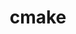 ---
title: "cmake"
layout: cache
categories: [package, develop-2024-06-02]
meta: {"versions": ["3.20.6", "3.29.2"], "compilers": ["apple-clang@=15.0.0", "cce@=15.0.1", "gcc@=10.2.1", "gcc@=10.3.0", "gcc@=11.1.0", "gcc@=11.4.0", "gcc@=12.3.0", "gcc@=7.3.1", "gcc@=7.5.0", "gcc@=9.4.0", "intel@=2021.10.0", "oneapi@=2023.2.0", "oneapi@=2024.0.0"], "oss": ["amzn2", "centos7", "rhel8", "sle_hpc15", "ubuntu18.04", "ubuntu20.04", "ubuntu22.04", "ventura"], "platforms": ["darwin", "linux"], "targets": ["aarch64", "neoverse_n1", "neoverse_v1", "neoverse_v2", "ppc64le", "x86_64_v3", "x86_64_v4", "zen4"], "stacks": ["aws-isc", "aws-isc-aarch64", "aws-pcluster-neoverse_v1", "aws-pcluster-x86_64_v4", "build_systems", "data-vis-sdk", "developer-tools", "developer-tools-manylinux2014", "e4s", "e4s-cray-rhel", "e4s-cray-sles", "e4s-neoverse-v2", "e4s-neoverse_v1", "e4s-oneapi", "e4s-power", "e4s-rocm-external", "ml-darwin-aarch64-mps", "ml-linux-x86_64-cpu", "ml-linux-x86_64-cuda", "radiuss", "radiuss-aws", "radiuss-aws-aarch64", "root", "tutorial"], "num_specs": 32, "num_specs_by_stack": {"root": 32, "ml-darwin-aarch64-mps": 1, "aws-isc-aarch64": 2, "radiuss-aws-aarch64": 2, "aws-pcluster-neoverse_v1": 2, "aws-pcluster-x86_64_v4": 6, "aws-isc": 1, "radiuss-aws": 1, "e4s-cray-rhel": 2, "developer-tools-manylinux2014": 1, "e4s-cray-sles": 2, "developer-tools": 1, "radiuss": 1, "build_systems": 1, "e4s-power": 1, "data-vis-sdk": 2, "e4s-neoverse_v1": 2, "e4s-neoverse-v2": 2, "e4s-rocm-external": 2, "tutorial": 3, "ml-linux-x86_64-cpu": 1, "ml-linux-x86_64-cuda": 1, "e4s": 2, "e4s-oneapi": 1}}
spec_details: [{"hash": "kr2zzn7ln7dnkh2rfabvi7ssy2xkwwxv", "compiler": "apple-clang@=15.0.0", "versions": ["3.29.2"], "os": "ventura", "platform": "darwin", "target": "aarch64", "variants": ["build_system=generic", "build_type=Release", "~doc", "+ncurses", "+ownlibs"], "stacks": ["root", "ml-darwin-aarch64-mps"], "size": "-", "tarball": "https://binaries.spack.io/develop-2024-06-02/build_cache/darwin-ventura-aarch64/apple-clang-15.0.0/cmake-3.29.2/darwin-ventura-aarch64-apple-clang-15.0.0-cmake-3.29.2-kr2zzn7ln7dnkh2rfabvi7ssy2xkwwxv.spack"}, {"hash": "variehhetcnhsew7zvqsobhx66sezzii", "compiler": "gcc@=7.3.1", "versions": ["3.29.2"], "os": "amzn2", "platform": "linux", "target": "aarch64", "variants": ["build_system=generic", "build_type=Release", "~doc", "+ncurses", "+ownlibs"], "stacks": ["root", "aws-isc-aarch64", "radiuss-aws-aarch64"], "size": "-", "tarball": "https://binaries.spack.io/develop-2024-06-02/build_cache/linux-amzn2-aarch64/gcc-7.3.1/cmake-3.29.2/linux-amzn2-aarch64-gcc-7.3.1-cmake-3.29.2-variehhetcnhsew7zvqsobhx66sezzii.spack"}, {"hash": "7kdmfirb5ztnje2i3sslkeev4hztkwxt", "compiler": "gcc@=7.3.1", "versions": ["3.29.2"], "os": "amzn2", "platform": "linux", "target": "neoverse_n1", "variants": ["build_system=generic", "build_type=Release", "~doc", "+ncurses", "+ownlibs"], "stacks": ["root", "aws-isc-aarch64", "radiuss-aws-aarch64"], "size": "-", "tarball": "https://binaries.spack.io/develop-2024-06-02/build_cache/linux-amzn2-neoverse_n1/gcc-7.3.1/cmake-3.29.2/linux-amzn2-neoverse_n1-gcc-7.3.1-cmake-3.29.2-7kdmfirb5ztnje2i3sslkeev4hztkwxt.spack"}, {"hash": "hzfbttrwqiqxpadoamapebb2g4ljgpyu", "compiler": "gcc@=12.3.0", "versions": ["3.29.2"], "os": "amzn2", "platform": "linux", "target": "neoverse_n1", "variants": ["build_system=generic", "build_type=Release", "~doc", "+ncurses", "+ownlibs"], "stacks": ["root", "aws-pcluster-neoverse_v1"], "size": "-", "tarball": "https://binaries.spack.io/develop-2024-06-02/build_cache/linux-amzn2-neoverse_n1/gcc-12.3.0/cmake-3.29.2/linux-amzn2-neoverse_n1-gcc-12.3.0-cmake-3.29.2-hzfbttrwqiqxpadoamapebb2g4ljgpyu.spack"}, {"hash": "b5sc7ydktfrrhtyijey3fslf5kojj7jw", "compiler": "gcc@=12.3.0", "versions": ["3.29.2"], "os": "amzn2", "platform": "linux", "target": "neoverse_v1", "variants": ["build_system=generic", "build_type=Release", "~doc", "+ncurses", "+ownlibs"], "stacks": ["root", "aws-pcluster-neoverse_v1"], "size": "-", "tarball": "https://binaries.spack.io/develop-2024-06-02/build_cache/linux-amzn2-neoverse_v1/gcc-12.3.0/cmake-3.29.2/linux-amzn2-neoverse_v1-gcc-12.3.0-cmake-3.29.2-b5sc7ydktfrrhtyijey3fslf5kojj7jw.spack"}, {"hash": "lsip737x24qv4buj5zcogwrl2bqct3rs", "compiler": "gcc@=12.3.0", "versions": ["3.29.2"], "os": "amzn2", "platform": "linux", "target": "x86_64_v3", "variants": ["build_system=generic", "build_type=Release", "~doc", "+ncurses", "+ownlibs"], "stacks": ["aws-pcluster-x86_64_v4", "root"], "size": "-", "tarball": "https://binaries.spack.io/develop-2024-06-02/build_cache/linux-amzn2-x86_64_v3/gcc-12.3.0/cmake-3.29.2/linux-amzn2-x86_64_v3-gcc-12.3.0-cmake-3.29.2-lsip737x24qv4buj5zcogwrl2bqct3rs.spack"}, {"hash": "ffp6uqwenoej4veze64u64n3z64rnbpw", "compiler": "gcc@=7.3.1", "versions": ["3.29.2"], "os": "amzn2", "platform": "linux", "target": "x86_64_v3", "variants": ["build_system=generic", "build_type=Release", "~doc", "+ncurses", "+ownlibs"], "stacks": ["aws-isc", "root", "radiuss-aws"], "size": "-", "tarball": "https://binaries.spack.io/develop-2024-06-02/build_cache/linux-amzn2-x86_64_v3/gcc-7.3.1/cmake-3.29.2/linux-amzn2-x86_64_v3-gcc-7.3.1-cmake-3.29.2-ffp6uqwenoej4veze64u64n3z64rnbpw.spack"}, {"hash": "mqkmerv4nhivgtva4brdge7mu67d2p6y", "compiler": "cce@=15.0.1", "versions": ["3.29.2"], "os": "rhel8", "platform": "linux", "target": "zen4", "variants": ["build_system=generic", "build_type=Release", "~doc", "+ncurses", "+ownlibs"], "stacks": ["root", "e4s-cray-rhel"], "size": "-", "tarball": "https://binaries.spack.io/develop-2024-06-02/build_cache/linux-rhel8-zen4/cce-15.0.1/cmake-3.29.2/linux-rhel8-zen4-cce-15.0.1-cmake-3.29.2-mqkmerv4nhivgtva4brdge7mu67d2p6y.spack"}, {"hash": "7a2t2sbn4grxc6y3pty5g67kssyydp6v", "compiler": "intel@=2021.10.0", "versions": ["3.29.2"], "os": "amzn2", "platform": "linux", "target": "x86_64_v3", "variants": ["build_system=generic", "build_type=Release", "~doc", "+ncurses", "+ownlibs"], "stacks": ["aws-pcluster-x86_64_v4", "root"], "size": "-", "tarball": "https://binaries.spack.io/develop-2024-06-02/build_cache/linux-amzn2-x86_64_v3/intel-2021.10.0/cmake-3.29.2/linux-amzn2-x86_64_v3-intel-2021.10.0-cmake-3.29.2-7a2t2sbn4grxc6y3pty5g67kssyydp6v.spack"}, {"hash": "cxaisiimb4bicbmu4m7b5y54b6rvnkoc", "compiler": "oneapi@=2023.2.0", "versions": ["3.29.2"], "os": "amzn2", "platform": "linux", "target": "x86_64_v3", "variants": ["build_system=generic", "build_type=Release", "~doc", "+ncurses", "+ownlibs"], "stacks": ["aws-pcluster-x86_64_v4", "root"], "size": "-", "tarball": "https://binaries.spack.io/develop-2024-06-02/build_cache/linux-amzn2-x86_64_v3/oneapi-2023.2.0/cmake-3.29.2/linux-amzn2-x86_64_v3-oneapi-2023.2.0-cmake-3.29.2-cxaisiimb4bicbmu4m7b5y54b6rvnkoc.spack"}, {"hash": "lujpelzz6mq6rr3aymkwkmqow7givozn", "compiler": "gcc@=12.3.0", "versions": ["3.29.2"], "os": "amzn2", "platform": "linux", "target": "x86_64_v4", "variants": ["build_system=generic", "build_type=Release", "~doc", "+ncurses", "+ownlibs"], "stacks": ["aws-pcluster-x86_64_v4", "root"], "size": "-", "tarball": "https://binaries.spack.io/develop-2024-06-02/build_cache/linux-amzn2-x86_64_v4/gcc-12.3.0/cmake-3.29.2/linux-amzn2-x86_64_v4-gcc-12.3.0-cmake-3.29.2-lujpelzz6mq6rr3aymkwkmqow7givozn.spack"}, {"hash": "c7hb3pmb73fxivfxjjhvrob6ckdphesk", "compiler": "cce@=15.0.1", "versions": ["3.29.2"], "os": "rhel8", "platform": "linux", "target": "zen4", "variants": ["build_system=generic", "build_type=Release", "~doc", "+ncurses", "+ownlibs"], "stacks": ["root", "e4s-cray-rhel"], "size": "-", "tarball": "https://binaries.spack.io/develop-2024-06-02/build_cache/linux-rhel8-zen4/cce-15.0.1/cmake-3.29.2/linux-rhel8-zen4-cce-15.0.1-cmake-3.29.2-c7hb3pmb73fxivfxjjhvrob6ckdphesk.spack"}, {"hash": "cs3mttzsbzntccp2nluannjemxhocjz4", "compiler": "intel@=2021.10.0", "versions": ["3.29.2"], "os": "amzn2", "platform": "linux", "target": "x86_64_v4", "variants": ["build_system=generic", "build_type=Release", "~doc", "+ncurses", "+ownlibs"], "stacks": ["aws-pcluster-x86_64_v4", "root"], "size": "-", "tarball": "https://binaries.spack.io/develop-2024-06-02/build_cache/linux-amzn2-x86_64_v4/intel-2021.10.0/cmake-3.29.2/linux-amzn2-x86_64_v4-intel-2021.10.0-cmake-3.29.2-cs3mttzsbzntccp2nluannjemxhocjz4.spack"}, {"hash": "7ehguyxz66ixdem5bjjmdgsdvwo2s5ap", "compiler": "oneapi@=2023.2.0", "versions": ["3.29.2"], "os": "amzn2", "platform": "linux", "target": "x86_64_v4", "variants": ["build_system=generic", "build_type=Release", "~doc", "+ncurses", "+ownlibs"], "stacks": ["aws-pcluster-x86_64_v4", "root"], "size": "-", "tarball": "https://binaries.spack.io/develop-2024-06-02/build_cache/linux-amzn2-x86_64_v4/oneapi-2023.2.0/cmake-3.29.2/linux-amzn2-x86_64_v4-oneapi-2023.2.0-cmake-3.29.2-7ehguyxz66ixdem5bjjmdgsdvwo2s5ap.spack"}, {"hash": "qeu4yjeyg5tvglyv2poiime3t6t6oeqd", "compiler": "gcc@=10.2.1", "versions": ["3.29.2"], "os": "centos7", "platform": "linux", "target": "x86_64_v3", "variants": ["build_system=generic", "build_type=Release", "~doc", "+ncurses", "+ownlibs"], "stacks": ["root", "developer-tools-manylinux2014"], "size": "-", "tarball": "https://binaries.spack.io/develop-2024-06-02/build_cache/linux-centos7-x86_64_v3/gcc-10.2.1/cmake-3.29.2/linux-centos7-x86_64_v3-gcc-10.2.1-cmake-3.29.2-qeu4yjeyg5tvglyv2poiime3t6t6oeqd.spack"}, {"hash": "uxv6ot7w7vsjpjt2sxtt5judm4y7sh2c", "compiler": "gcc@=10.3.0", "versions": ["3.29.2"], "os": "sle_hpc15", "platform": "linux", "target": "x86_64_v4", "variants": ["build_system=generic", "build_type=Release", "~doc", "+ncurses", "+ownlibs"], "stacks": ["e4s-cray-sles", "root"], "size": "-", "tarball": "https://binaries.spack.io/develop-2024-06-02/build_cache/linux-sle_hpc15-x86_64_v4/gcc-10.3.0/cmake-3.29.2/linux-sle_hpc15-x86_64_v4-gcc-10.3.0-cmake-3.29.2-uxv6ot7w7vsjpjt2sxtt5judm4y7sh2c.spack"}, {"hash": "6d4swjmwel4heahkxsv3zelio2yukdi3", "compiler": "gcc@=10.3.0", "versions": ["3.29.2"], "os": "sle_hpc15", "platform": "linux", "target": "x86_64_v4", "variants": ["build_system=generic", "build_type=Release", "~doc", "+ncurses", "+ownlibs"], "stacks": ["e4s-cray-sles", "root"], "size": "-", "tarball": "https://binaries.spack.io/develop-2024-06-02/build_cache/linux-sle_hpc15-x86_64_v4/gcc-10.3.0/cmake-3.29.2/linux-sle_hpc15-x86_64_v4-gcc-10.3.0-cmake-3.29.2-6d4swjmwel4heahkxsv3zelio2yukdi3.spack"}, {"hash": "f7k4fji433i6rp2mjoangotxlge6pevh", "compiler": "gcc@=7.5.0", "versions": ["3.29.2"], "os": "ubuntu18.04", "platform": "linux", "target": "x86_64_v3", "variants": ["build_system=generic", "build_type=Release", "~doc", "+ncurses", "+ownlibs"], "stacks": ["root", "developer-tools"], "size": "-", "tarball": "https://binaries.spack.io/develop-2024-06-02/build_cache/linux-ubuntu18.04-x86_64_v3/gcc-7.5.0/cmake-3.29.2/linux-ubuntu18.04-x86_64_v3-gcc-7.5.0-cmake-3.29.2-f7k4fji433i6rp2mjoangotxlge6pevh.spack"}, {"hash": "fdsoseipitd7gj2v6cuukhdk2uqov55f", "compiler": "gcc@=7.5.0", "versions": ["3.29.2"], "os": "ubuntu18.04", "platform": "linux", "target": "x86_64_v3", "variants": ["build_system=generic", "build_type=Release", "~doc", "+ncurses", "+ownlibs"], "stacks": ["radiuss", "build_systems", "root"], "size": "-", "tarball": "https://binaries.spack.io/develop-2024-06-02/build_cache/linux-ubuntu18.04-x86_64_v3/gcc-7.5.0/cmake-3.29.2/linux-ubuntu18.04-x86_64_v3-gcc-7.5.0-cmake-3.29.2-fdsoseipitd7gj2v6cuukhdk2uqov55f.spack"}, {"hash": "vxepwnz7a52jca55seo2ljez4fmbzkvn", "compiler": "gcc@=9.4.0", "versions": ["3.29.2"], "os": "ubuntu20.04", "platform": "linux", "target": "ppc64le", "variants": ["build_system=generic", "build_type=Release", "~doc", "+ncurses", "+ownlibs"], "stacks": ["root", "e4s-power"], "size": "-", "tarball": "https://binaries.spack.io/develop-2024-06-02/build_cache/linux-ubuntu20.04-ppc64le/gcc-9.4.0/cmake-3.29.2/linux-ubuntu20.04-ppc64le-gcc-9.4.0-cmake-3.29.2-vxepwnz7a52jca55seo2ljez4fmbzkvn.spack"}, {"hash": "ymjtvkamncpvlhmyp64vg26kaznya2b3", "compiler": "gcc@=11.1.0", "versions": ["3.29.2"], "os": "ubuntu20.04", "platform": "linux", "target": "x86_64_v3", "variants": ["build_system=generic", "build_type=Release", "~doc", "+ncurses", "~ownlibs"], "stacks": ["root", "data-vis-sdk"], "size": "-", "tarball": "https://binaries.spack.io/develop-2024-06-02/build_cache/linux-ubuntu20.04-x86_64_v3/gcc-11.1.0/cmake-3.29.2/linux-ubuntu20.04-x86_64_v3-gcc-11.1.0-cmake-3.29.2-ymjtvkamncpvlhmyp64vg26kaznya2b3.spack"}, {"hash": "plclis3en2ezx2mbccakg63uumkffiyh", "compiler": "gcc@=11.1.0", "versions": ["3.29.2"], "os": "ubuntu20.04", "platform": "linux", "target": "x86_64_v3", "variants": ["build_system=generic", "build_type=Release", "~doc", "+ncurses", "~ownlibs"], "stacks": ["root", "data-vis-sdk"], "size": "-", "tarball": "https://binaries.spack.io/develop-2024-06-02/build_cache/linux-ubuntu20.04-x86_64_v3/gcc-11.1.0/cmake-3.29.2/linux-ubuntu20.04-x86_64_v3-gcc-11.1.0-cmake-3.29.2-plclis3en2ezx2mbccakg63uumkffiyh.spack"}, {"hash": "ssnh6m4rkigbqpbgzpsgefbjbcq25v2z", "compiler": "gcc@=11.4.0", "versions": ["3.29.2"], "os": "ubuntu22.04", "platform": "linux", "target": "neoverse_v1", "variants": ["build_system=generic", "build_type=Release", "~doc", "+ncurses", "+ownlibs"], "stacks": ["e4s-neoverse_v1", "root"], "size": "-", "tarball": "https://binaries.spack.io/develop-2024-06-02/build_cache/linux-ubuntu22.04-neoverse_v1/gcc-11.4.0/cmake-3.29.2/linux-ubuntu22.04-neoverse_v1-gcc-11.4.0-cmake-3.29.2-ssnh6m4rkigbqpbgzpsgefbjbcq25v2z.spack"}, {"hash": "oot43ghcg6sgiolqls6erkrc4c63ob5t", "compiler": "gcc@=11.4.0", "versions": ["3.29.2"], "os": "ubuntu22.04", "platform": "linux", "target": "neoverse_v1", "variants": ["build_system=generic", "build_type=Release", "~doc", "+ncurses", "+ownlibs"], "stacks": ["e4s-neoverse_v1", "root"], "size": "-", "tarball": "https://binaries.spack.io/develop-2024-06-02/build_cache/linux-ubuntu22.04-neoverse_v1/gcc-11.4.0/cmake-3.29.2/linux-ubuntu22.04-neoverse_v1-gcc-11.4.0-cmake-3.29.2-oot43ghcg6sgiolqls6erkrc4c63ob5t.spack"}, {"hash": "xfsrwf2vddw3lpo24pznspjdvbluxmt2", "compiler": "gcc@=11.4.0", "versions": ["3.29.2"], "os": "ubuntu22.04", "platform": "linux", "target": "neoverse_v2", "variants": ["build_system=generic", "build_type=Release", "~doc", "+ncurses", "+ownlibs"], "stacks": ["root", "e4s-neoverse-v2"], "size": "-", "tarball": "https://binaries.spack.io/develop-2024-06-02/build_cache/linux-ubuntu22.04-neoverse_v2/gcc-11.4.0/cmake-3.29.2/linux-ubuntu22.04-neoverse_v2-gcc-11.4.0-cmake-3.29.2-xfsrwf2vddw3lpo24pznspjdvbluxmt2.spack"}, {"hash": "diygnqapxdws5diyzu3f3avnbilezai2", "compiler": "gcc@=11.4.0", "versions": ["3.29.2"], "os": "ubuntu22.04", "platform": "linux", "target": "neoverse_v2", "variants": ["build_system=generic", "build_type=Release", "~doc", "+ncurses", "+ownlibs"], "stacks": ["root", "e4s-neoverse-v2"], "size": "-", "tarball": "https://binaries.spack.io/develop-2024-06-02/build_cache/linux-ubuntu22.04-neoverse_v2/gcc-11.4.0/cmake-3.29.2/linux-ubuntu22.04-neoverse_v2-gcc-11.4.0-cmake-3.29.2-diygnqapxdws5diyzu3f3avnbilezai2.spack"}, {"hash": "45jczu57cadhtdehiz423qzpr73zsitr", "compiler": "gcc@=11.4.0", "versions": ["3.29.2"], "os": "ubuntu22.04", "platform": "linux", "target": "x86_64_v3", "variants": ["build_system=generic", "build_type=Release", "~doc", "+ncurses", "+ownlibs"], "stacks": ["root", "e4s-rocm-external", "tutorial", "ml-linux-x86_64-cpu", "ml-linux-x86_64-cuda", "e4s"], "size": "-", "tarball": "https://binaries.spack.io/develop-2024-06-02/build_cache/linux-ubuntu22.04-x86_64_v3/gcc-11.4.0/cmake-3.29.2/linux-ubuntu22.04-x86_64_v3-gcc-11.4.0-cmake-3.29.2-45jczu57cadhtdehiz423qzpr73zsitr.spack"}, {"hash": "t423izwjmfn2vwhnueaer3eghj2gtp33", "compiler": "gcc@=11.4.0", "versions": ["3.29.2"], "os": "ubuntu22.04", "platform": "linux", "target": "x86_64_v3", "variants": ["build_system=generic", "build_type=Release", "~doc", "+ncurses", "+ownlibs"], "stacks": ["root", "tutorial"], "size": "-", "tarball": "https://binaries.spack.io/develop-2024-06-02/build_cache/linux-ubuntu22.04-x86_64_v3/gcc-11.4.0/cmake-3.29.2/linux-ubuntu22.04-x86_64_v3-gcc-11.4.0-cmake-3.29.2-t423izwjmfn2vwhnueaer3eghj2gtp33.spack"}, {"hash": "4snz3445gviiw3mm35cwxk5urh5bwhko", "compiler": "gcc@=11.4.0", "versions": ["3.29.2"], "os": "ubuntu22.04", "platform": "linux", "target": "x86_64_v3", "variants": ["build_system=generic", "build_type=Release", "~doc", "+ncurses", "+ownlibs"], "stacks": ["root", "e4s"], "size": "-", "tarball": "https://binaries.spack.io/develop-2024-06-02/build_cache/linux-ubuntu22.04-x86_64_v3/gcc-11.4.0/cmake-3.29.2/linux-ubuntu22.04-x86_64_v3-gcc-11.4.0-cmake-3.29.2-4snz3445gviiw3mm35cwxk5urh5bwhko.spack"}, {"hash": "hlahh6mumfilfvjssuos7c6eddxygcx7", "compiler": "gcc@=11.4.0", "versions": ["3.20.6"], "os": "ubuntu22.04", "platform": "linux", "target": "x86_64_v3", "variants": ["build_system=generic", "build_type=Release", "~doc", "+ncurses", "+ownlibs"], "stacks": ["root", "e4s-rocm-external"], "size": "-", "tarball": "https://binaries.spack.io/develop-2024-06-02/build_cache/linux-ubuntu22.04-x86_64_v3/gcc-11.4.0/cmake-3.20.6/linux-ubuntu22.04-x86_64_v3-gcc-11.4.0-cmake-3.20.6-hlahh6mumfilfvjssuos7c6eddxygcx7.spack"}, {"hash": "v7upwaf36r3mfe2mitfdl23epdfxuji5", "compiler": "oneapi@=2024.0.0", "versions": ["3.29.2"], "os": "ubuntu22.04", "platform": "linux", "target": "x86_64_v3", "variants": ["build_system=generic", "build_type=Release", "~doc", "+ncurses", "+ownlibs"], "stacks": ["e4s-oneapi", "root"], "size": "-", "tarball": "https://binaries.spack.io/develop-2024-06-02/build_cache/linux-ubuntu22.04-x86_64_v3/oneapi-2024.0.0/cmake-3.29.2/linux-ubuntu22.04-x86_64_v3-oneapi-2024.0.0-cmake-3.29.2-v7upwaf36r3mfe2mitfdl23epdfxuji5.spack"}, {"hash": "6fko42bgs3pl6katug3vnhwir5xyfu2m", "compiler": "gcc@=12.3.0", "versions": ["3.29.2"], "os": "ubuntu22.04", "platform": "linux", "target": "x86_64_v3", "variants": ["build_system=generic", "build_type=Release", "~doc", "+ncurses", "+ownlibs"], "stacks": ["root", "tutorial"], "size": "-", "tarball": "https://binaries.spack.io/develop-2024-06-02/build_cache/linux-ubuntu22.04-x86_64_v3/gcc-12.3.0/cmake-3.29.2/linux-ubuntu22.04-x86_64_v3-gcc-12.3.0-cmake-3.29.2-6fko42bgs3pl6katug3vnhwir5xyfu2m.spack"}]
---